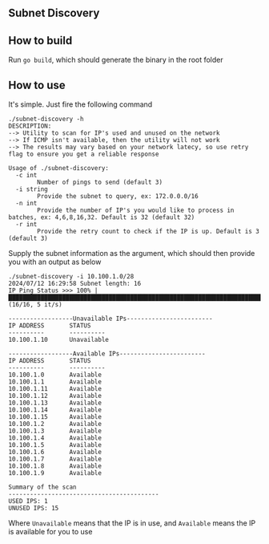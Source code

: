 Subnet Discovery
---

## How to build

Run `go build`, which should generate the binary in the root folder

## How to use

It's simple. Just fire the following command

```
./subnet-discovery -h
DESCRIPTION:
--> Utility to scan for IP's used and unused on the network
--> If ICMP isn't available, then the utility will not work
--> The results may vary based on your network latecy, so use retry flag to ensure you get a reliable response

Usage of ./subnet-discovery:
  -c int
    	Number of pings to send (default 3)
  -i string
    	Provide the subnet to query, ex: 172.0.0.0/16
  -n int
    	Provide the number of IP's you would like to process in batches, ex: 4,6,8,16,32. Default is 32 (default 32)
  -r int
    	Provide the retry count to check if the IP is up. Default is 3 (default 3)
```

Supply the subnet information as the argument, which should then provide you with an output as below

```
./subnet-discovery -i 10.100.1.0/28
2024/07/12 16:29:58 Subnet length: 16
IP Ping Status >>> 100% |██████████████████████████████████████████████████████████████████████████████████████████████████████| (16/16, 5 it/s)

------------------Unavailable IPs------------------------
IP ADDRESS		 STATUS
----------		 ----------
10.100.1.10		 Unavailable

------------------Available IPs------------------------
IP ADDRESS		 STATUS
----------		 ----------
10.100.1.0		 Available
10.100.1.1		 Available
10.100.1.11		 Available
10.100.1.12		 Available
10.100.1.13		 Available
10.100.1.14		 Available
10.100.1.15		 Available
10.100.1.2		 Available
10.100.1.3		 Available
10.100.1.4		 Available
10.100.1.5		 Available
10.100.1.6		 Available
10.100.1.7		 Available
10.100.1.8		 Available
10.100.1.9		 Available

Summary of the scan
------------------------------------------
USED IPS: 1
UNUSED IPS: 15
```

Where `Unavailable` means that the IP is in use, and `Available` means the IP is available for you to use